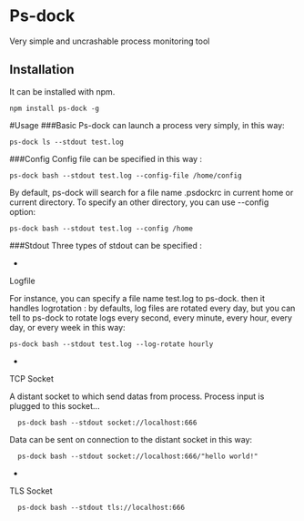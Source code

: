 Ps-dock
=======

Very simple and uncrashable process monitoring tool

Installation
------------
It can be installed with npm.

    npm install ps-dock -g
  
#Usage
###Basic
Ps-dock can launch a process very simply, in this way:

    ps-dock ls --stdout test.log
###Config
Config file can be specified in this way :

    ps-dock bash --stdout test.log --config-file /home/config
By default, ps-dock will search for a file name .psdockrc in current home or current directory. To specify an other directory, you can use --config option:

    ps-dock bash --stdout test.log --config /home
###Stdout
Three types of stdout can be specified :

* 
Logfile

For instance, you can specify a file name test.log to ps-dock. then it handles logrotation : by defaults, log files are rotated every day, but you can tell to ps-dock to rotate logs every second, every minute, every hour, every day, or every week in this way:
    
    ps-dock bash --stdout test.log --log-rotate hourly

* 
TCP Socket

  A distant socket to which send datas from process. Process input is plugged to this socket...

      ps-dock bash --stdout socket://localhost:666
  Data can be sent on connection to the distant socket in this way:

      ps-dock bash --stdout socket://localhost:666/"hello world!"
    
    
*
TLS Socket

      ps-dock bash --stdout tls://localhost:666